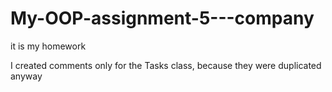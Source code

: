 # My-OOP-assignment-5---company
it is my homework

I created comments only for the Tasks class, because they were duplicated anyway

